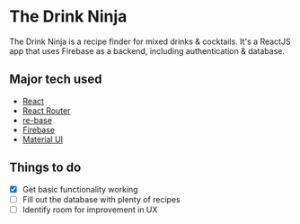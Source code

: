 # The Drink Ninja

The Drink Ninja is a recipe finder for mixed drinks & cocktails. It's a ReactJS app that uses Firebase as a backend, including authentication & database.
 
## Major tech used
- [React](https://facebook.github.io/react/)
- [React Router](https://github.com/ReactTraining/react-router)
- [re-base](https://github.com/tylermcginnis/re-base)
- [Firebase](https://firebase.google.com/)
- [Material UI](http://www.material-ui.com/)

## Things to do

- [x] Get basic functionality working
- [ ] Fill out the database with plenty of recipes
- [ ] Identify room for improvement in UX
